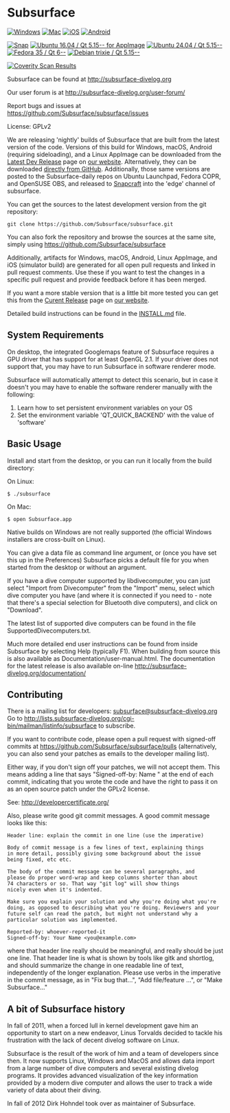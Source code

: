 # Subsurface

[![Windows](https://github.com/subsurface/subsurface/actions/workflows/windows.yml/badge.svg)](https://github.com/subsurface/subsurface/actions/workflows/windows.yml)
[![Mac](https://github.com/subsurface/subsurface/actions/workflows/mac.yml/badge.svg)](https://github.com/subsurface/subsurface/actions/workflows/mac.yml)
[![iOS](https://github.com/subsurface/subsurface/actions/workflows/ios.yml/badge.svg)](https://github.com/subsurface/subsurface/actions/workflows/ios.yml)
[![Android](https://github.com/subsurface/subsurface/actions/workflows/android.yml/badge.svg)](https://github.com/subsurface/subsurface/actions/workflows/android.yml)

[![Snap](https://github.com/subsurface/subsurface/actions/workflows/linux-snap.yml/badge.svg)](https://github.com/subsurface/subsurface/actions/workflows/linux-snap.yml)
[![Ubuntu 16.04 / Qt 5.15-- for AppImage](https://github.com/subsurface/subsurface/actions/workflows/linux-ubuntu-16.04-5.12-appimage.yml/badge.svg)](https://github.com/subsurface/subsurface/actions/workflows/linux-ubuntu-16.04-5.12-appimage.yml)
[![Ubuntu 24.04 / Qt 5.15--](https://github.com/subsurface/subsurface/actions/workflows/linux-ubuntu-24.04-5.15.yml/badge.svg)](https://github.com/subsurface/subsurface/actions/workflows/linux-ubuntu-24.04-5.15.yml)
[![Fedora 35 / Qt 6--](https://github.com/subsurface/subsurface/actions/workflows/linux-fedora-35-qt6.yml/badge.svg)](https://github.com/subsurface/subsurface/actions/workflows/linux-fedora-35-qt6.yml)
[![Debian trixie / Qt 5.15--](https://github.com/subsurface/subsurface/actions/workflows/linux-debian-trixie-5.15.yml/badge.svg)](https://github.com/subsurface/subsurface/actions/workflows/linux-debian-trixie-5.15.yml)

[![Coverity Scan Results](https://scan.coverity.com/projects/14405/badge.svg)](https://scan.coverity.com/projects/subsurface-divelog-subsurface)

Subsurface can be found at http://subsurface-divelog.org

Our user forum is at http://subsurface-divelog.org/user-forum/

Report bugs and issues at https://github.com/Subsurface/subsurface/issues

License: GPLv2

We are releasing 'nightly' builds of Subsurface that are built from the latest version of the code. Versions of this build for Windows, macOS, Android (requiring sideloading), and a Linux AppImage can be downloaded from the [Latest Dev Release](https://www.subsurface-divelog.org/latest-release/) page on [our website](https://www.subsurface-divelog.org/). Alternatively, they can be downloaded [directly from GitHub](https://github.com/subsurface/nightly-builds/releases). Additionally, those same versions are
posted to the Subsurface-daily repos on Ubuntu Launchpad, Fedora COPR, and
OpenSUSE OBS, and released to [Snapcraft](https://snapcraft.io/subsurface) into the 'edge' channel of subsurface.

You can get the sources to the latest development version from the git
repository:

```
git clone https://github.com/Subsurface/subsurface.git
```

You can also fork the repository and browse the sources at the same site,
simply using https://github.com/Subsurface/subsurface

Additionally, artifacts for Windows, macOS, Android, Linux AppImage, and iOS (simulator build) are generated for all open pull requests and linked in pull request comments. Use these if you want to test the changes in a specific pull request and provide feedback before it has been merged.

If you want a more stable version that is a little bit more tested you can get this from the [Curent Release](https://www.subsurface-divelog.org/current-release/) page on [our website](https://www.subsurface-divelog.org/).

Detailed build instructions can be found in the [INSTALL.md](/INSTALL.md) file.

## System Requirements

On desktop, the integrated Googlemaps feature of Subsurface requires a GPU
driver that has support for at least OpenGL 2.1. If your driver does not
support that, you may have to run Subsurface in software renderer mode.

Subsurface will automatically attempt to detect this scenario, but in case
it doesn't you may have to enable the software renderer manually with
the following:
1) Learn how to set persistent environment variables on your OS
2) Set the environment variable 'QT_QUICK_BACKEND' with the value of 'software'

## Basic Usage

Install and start from the desktop, or you can run it locally from the
build directory:

On Linux:

```
$ ./subsurface
```

On Mac:

```
$ open Subsurface.app
```

Native builds on Windows are not really supported (the official Windows
installers are cross-built on Linux).

You can give a data file as command line argument, or (once you have
set this up in the Preferences) Subsurface picks a default file for
you when started from the desktop or without an argument.

If you have a dive computer supported by libdivecomputer, you can just
select "Import from Divecomputer" from the "Import" menu, select which
dive computer you have (and where it is connected if you need to - note
that there's a special selection for Bluetooth dive computers), and click
on "Download".

The latest list of supported dive computers can be found in the file
SupportedDivecomputers.txt.

Much more detailed end user instructions can be found from inside
Subsurface by selecting Help (typically F1). When building from source
this is also available as Documentation/user-manual.html. The
documentation for the latest release is also available on-line
http://subsurface-divelog.org/documentation/

## Contributing

There is a mailing list for developers: subsurface@subsurface-divelog.org
Go to http://lists.subsurface-divelog.org/cgi-bin/mailman/listinfo/subsurface
to subscribe.

If you want to contribute code, please open a pull request with signed-off
commits at https://github.com/Subsurface/subsurface/pulls
(alternatively, you can also send your patches as emails to the developer
mailing list).

Either way, if you don't sign off your patches, we will not accept them.
This means adding a line that says "Signed-off-by: Name <email>" at the
end of each commit, indicating that you wrote the code and have the right
to pass it on as an open source patch under the GPLv2 license.

See: http://developercertificate.org/

Also, please write good git commit messages.  A good commit message
looks like this:

```
Header line: explain the commit in one line (use the imperative)

Body of commit message is a few lines of text, explaining things
in more detail, possibly giving some background about the issue
being fixed, etc etc.

The body of the commit message can be several paragraphs, and
please do proper word-wrap and keep columns shorter than about
74 characters or so. That way "git log" will show things
nicely even when it's indented.

Make sure you explain your solution and why you're doing what you're
doing, as opposed to describing what you're doing. Reviewers and your
future self can read the patch, but might not understand why a
particular solution was implemented.

Reported-by: whoever-reported-it
Signed-off-by: Your Name <you@example.com>
```

where that header line really should be meaningful, and really should be
just one line.  That header line is what is shown by tools like gitk and
shortlog, and should summarize the change in one readable line of text,
independently of the longer explanation. Please use verbs in the
imperative in the commit message, as in "Fix bug that...", "Add
file/feature ...", or "Make Subsurface..."

## A bit of Subsurface history

In fall of 2011, when a forced lull in kernel development gave him an
opportunity to start on a new endeavor, Linus Torvalds decided to tackle
his frustration with the lack of decent divelog software on Linux.

Subsurface is the result of the work of him and a team of developers since
then. It now supports Linux, Windows and MacOS and allows data import from
a large number of dive computers and several existing divelog programs. It
provides advanced visualization of the key information provided by a
modern dive computer and allows the user to track a wide variety of data
about their diving.

In fall of 2012 Dirk Hohndel took over as maintainer of Subsurface.
